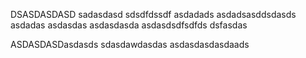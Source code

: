 DSASDASDASD
sadasdasd
sdsdfdssdf
asdadads
asdadsasddsdasds
asdadas
asdasdas
asdasdasda
asdasdsdfsdfds
dsfasdas

ASDASDASDasdasds
sdasdawdasdas
asdasdasdasdaads
